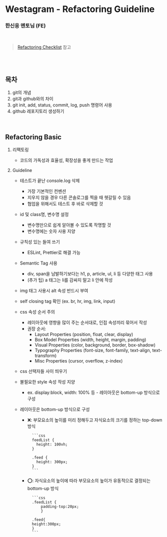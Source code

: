 # Westagram - Refactoring Guideline

### 한신웅 멘토님 (FE)

<br>

> [Refactoring Checklist](https://study.wecode.co.kr/session/content/193) 참고

<br><br>

## 목차

1. git의 개념
2. git과 github와의 차이
3. git init, add, status, commit, log, push 명령어 사용
4. github 레포지토리 생성하기

<br>

## Refactoring Basic

1.  리팩토링
    - 코드의 가독성과 효율성, 확장성을 좋게 만드는 작업
2.  Guideline

    - 테스트가 끝난 console.log 삭제
      - 가장 기본적인 컨벤션
      - 지우지 않을 경우 다른 콘솔로그를 찍을 때 헷갈릴 수 있음
      - 협업을 위해서도 테스트 후 바로 삭제할 것
    - id 및 class명, 변수명 설정
      - 변수명만으로 쉽게 알아볼 수 있도록 작명할 것
      - 변수명에는 숫자 사용 지양
    - 규칙성 있는 들여 쓰기
      - ESLint, Prettier로 해결 가능
    - Semantic Tag 사용
      - div, span을 남발하기보다는 h1, p, article, ul, li 등 다양한 태그 사용
      - (추가 팁) a 태그는 li를 감싸지 말고 li 안에 작성
    - img 태그 사용시 alt 속성 반드시 부여
    - self closing tag 확인 (ex. br, hr, img, link, input)
    - css 속성 순서 주의
      - 레이아웃에 영향을 많이 주는 순서대로, 인접 속성끼리 묶어서 작성
      - 권장 순서:
        - Layout Properties (position, float, clear, display)
        - Box Model Properties (width, height, margin, padding)
        - Visual Properties (color, background, border, box-shadow)
        - Typography Properties (font-size, font-family, text-align, text-transform)
        - Misc Properties (cursor, overflow, z-index)
    - css 선택자들 사이 띄우기
    - 불필요한 style 속성 작성 지양

      - ex. display:block, width: 100% 등 - 레이아웃은 bottom-up 방식으로 구성

    - 레이아웃은 bottom-up 방식으로 구성

      - ❌: 부모요소의 높이를 미리 정해두고 자식요소의 크기를 정하는 top-down 방식

              ```css
              feedList {
                height: 100vh;
              }

              .feed {
                height: 300px;
              }
              ```

      - ⭕️: 자식요소의 높이에 따라 부모요소의 높이가 유동적으로 결정되는 bottom-up 방식

              ```css
              .feedList {
                  padding-top:20px;
                  }

              .feed{
              height:300px;
              }
              ```
